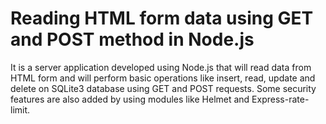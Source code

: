 # Reading HTML form data using GET and POST method in Node.js

It is a server application developed using Node.js that will read data from HTML form and will perform basic operations like insert, read, update and delete on SQLite3 database using GET and POST requests.
Some security features are also added by using modules like Helmet and Express-rate-limit.
